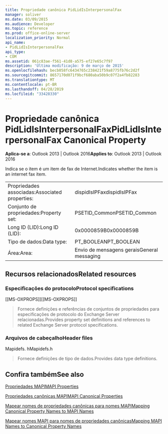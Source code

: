 ```yaml
---
title: Propriedade canônica PidLidIsInterpersonalFax
manager: soliver
ms.date: 03/09/2015
ms.audience: Developer
ms.topic: reference
ms.prod: office-online-server
localization_priority: Normal
api_name:
- PidLidIsInterpersonalFax
api_type:
- COM
ms.assetid: 061c83ae-f561-41d8-a575-ef27e65c7f97
description: 'Última modificação: 9 de março de 2015'
ms.openlocfilehash: becb058fc6434765c238421f59a8775fb76c2d2f
ms.sourcegitcommit: 8657170d071f9bcf680aba50b9c07f2a4fb82283
ms.translationtype: MT
ms.contentlocale: pt-BR
ms.lasthandoff: 04/28/2019
ms.locfileid: "33428330"
---
```

# <a name="pidlidisinterpersonalfax-canonical-property"></a><span data-ttu-id="bed9e-103">Propriedade canônica PidLidIsInterpersonalFax</span><span class="sxs-lookup"><span data-stu-id="bed9e-103">PidLidIsInterpersonalFax Canonical Property</span></span>

  
  
<span data-ttu-id="bed9e-104">**Aplica-se a**: Outlook 2013 | Outlook 2016</span><span class="sxs-lookup"><span data-stu-id="bed9e-104">**Applies to**: Outlook 2013 | Outlook 2016</span></span> 
  
<span data-ttu-id="bed9e-105">Indica se o item é um item de fax de Internet.</span><span class="sxs-lookup"><span data-stu-id="bed9e-105">Indicates whether the item is an internet fax item.</span></span>
  
|||
|:-----|:-----|
|<span data-ttu-id="bed9e-106">Propriedades associadas:</span><span class="sxs-lookup"><span data-stu-id="bed9e-106">Associated properties:</span></span>  <br/> |<span data-ttu-id="bed9e-107">dispidIsIPFax</span><span class="sxs-lookup"><span data-stu-id="bed9e-107">dispidIsIPFax</span></span>  <br/> |
|<span data-ttu-id="bed9e-108">Conjunto de propriedades:</span><span class="sxs-lookup"><span data-stu-id="bed9e-108">Property set:</span></span>  <br/> |<span data-ttu-id="bed9e-109">PSETID_Common</span><span class="sxs-lookup"><span data-stu-id="bed9e-109">PSETID_Common</span></span>  <br/> |
|<span data-ttu-id="bed9e-110">Long ID (LID):</span><span class="sxs-lookup"><span data-stu-id="bed9e-110">Long ID (LID):</span></span>  <br/> |<span data-ttu-id="bed9e-111">0x0000859B</span><span class="sxs-lookup"><span data-stu-id="bed9e-111">0x0000859B</span></span>  <br/> |
|<span data-ttu-id="bed9e-112">Tipo de dados:</span><span class="sxs-lookup"><span data-stu-id="bed9e-112">Data type:</span></span>  <br/> |<span data-ttu-id="bed9e-113">PT_BOOLEAN</span><span class="sxs-lookup"><span data-stu-id="bed9e-113">PT_BOOLEAN</span></span>  <br/> |
|<span data-ttu-id="bed9e-114">Área:</span><span class="sxs-lookup"><span data-stu-id="bed9e-114">Area:</span></span>  <br/> |<span data-ttu-id="bed9e-115">Envio de mensagens gerais</span><span class="sxs-lookup"><span data-stu-id="bed9e-115">General messaging</span></span>  <br/> |
   
## <a name="related-resources"></a><span data-ttu-id="bed9e-116">Recursos relacionados</span><span class="sxs-lookup"><span data-stu-id="bed9e-116">Related resources</span></span>

### <a name="protocol-specifications"></a><span data-ttu-id="bed9e-117">Especificações do protocolo</span><span class="sxs-lookup"><span data-stu-id="bed9e-117">Protocol specifications</span></span>

<span data-ttu-id="bed9e-118">[[MS-OXPROPS]]</span><span class="sxs-lookup"><span data-stu-id="bed9e-118">[[MS-OXPROPS]]</span></span> 
  
> <span data-ttu-id="bed9e-119">Fornece definições e referências de conjuntos de propriedades para especificações de protocolo do Exchange Server relacionadas.</span><span class="sxs-lookup"><span data-stu-id="bed9e-119">Provides property set definitions and references to related Exchange Server protocol specifications.</span></span>
    
### <a name="header-files"></a><span data-ttu-id="bed9e-120">Arquivos de cabeçalho</span><span class="sxs-lookup"><span data-stu-id="bed9e-120">Header files</span></span>

<span data-ttu-id="bed9e-121">Mapidefs. h</span><span class="sxs-lookup"><span data-stu-id="bed9e-121">Mapidefs.h</span></span>
  
> <span data-ttu-id="bed9e-122">Fornece definições de tipo de dados.</span><span class="sxs-lookup"><span data-stu-id="bed9e-122">Provides data type definitions.</span></span>
    
## <a name="see-also"></a><span data-ttu-id="bed9e-123">Confira também</span><span class="sxs-lookup"><span data-stu-id="bed9e-123">See also</span></span>



[<span data-ttu-id="bed9e-124">Propriedades MAPI</span><span class="sxs-lookup"><span data-stu-id="bed9e-124">MAPI Properties</span></span>](mapi-properties.md)
  
[<span data-ttu-id="bed9e-125">Propriedades canônicas MAPI</span><span class="sxs-lookup"><span data-stu-id="bed9e-125">MAPI Canonical Properties</span></span>](mapi-canonical-properties.md)
  
[<span data-ttu-id="bed9e-126">Mapear nomes de propriedades canônicas para nomes MAPI</span><span class="sxs-lookup"><span data-stu-id="bed9e-126">Mapping Canonical Property Names to MAPI Names</span></span>](mapping-canonical-property-names-to-mapi-names.md)
  
[<span data-ttu-id="bed9e-127">Mapear nomes MAPI para nomes de propriedades canônicas</span><span class="sxs-lookup"><span data-stu-id="bed9e-127">Mapping MAPI Names to Canonical Property Names</span></span>](mapping-mapi-names-to-canonical-property-names.md)


